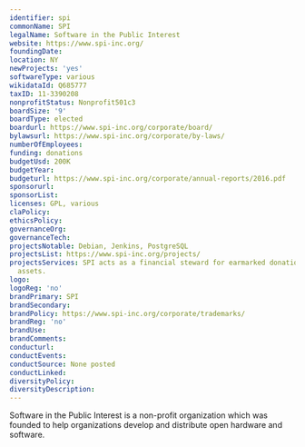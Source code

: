 ```yaml
---
identifier: spi
commonName: SPI
legalName: Software in the Public Interest
website: https://www.spi-inc.org/
foundingDate:
location: NY
newProjects: 'yes'
softwareType: various
wikidataId: Q685777
taxID: 11-3390208
nonprofitStatus: Nonprofit501c3
boardSize: '9'
boardType: elected
boardurl: https://www.spi-inc.org/corporate/board/
bylawsurl: https://www.spi-inc.org/corporate/by-laws/
numberOfEmployees:
funding: donations
budgetUsd: 200K
budgetYear:
budgeturl: https://www.spi-inc.org/corporate/annual-reports/2016.pdf
sponsorurl:
sponsorList:
licenses: GPL, various
claPolicy:
ethicsPolicy:
governanceOrg:
governanceTech:
projectsNotable: Debian, Jenkins, PostgreSQL
projectsList: https://www.spi-inc.org/projects/
projectsServices: SPI acts as a financial steward for earmarked donations and intangible
  assets.
logo:
logoReg: 'no'
brandPrimary: SPI
brandSecondary:
brandPolicy: https://www.spi-inc.org/corporate/trademarks/
brandReg: 'no'
brandUse:
brandComments:
conducturl:
conductEvents:
conductSource: None posted
conductLinked:
diversityPolicy:
diversityDescription:
---
```


Software in the Public Interest is a non-profit organization which was founded to help organizations develop and distribute open hardware and software.
